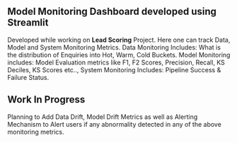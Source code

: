 ## Model Monitoring Dashboard developed using Streamlit
Developed while working on <b>Lead Scoring</b> Project.
Here one can track Data, Model and System Monitoring Metrics.
Data Monitoring Includes: What is the distribution of Enquiries into Hot, Warm, Cold Buckets.
Model Monitoring includes: Model Evaluation metrics like F1, F2 Scores, Precision, Recall, KS Deciles, KS Scores etc..,
System Monitoring Includes: Pipeline Success & Failure Status.

## Work In Progress
Planning to Add Data Drift, Model Drift Metrics as well as Alerting Mechanism to Alert users if any abnormality detected in any of the above monitoring metrics.
